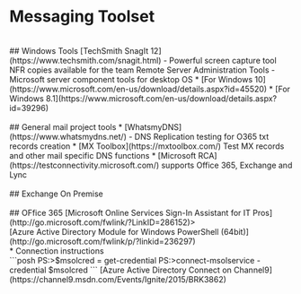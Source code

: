 # Messaging Toolset
<br />
## Windows Tools
[TechSmith SnagIt 12](https://www.techsmith.com/snagit.html) - Powerful screen capture tool NFR copies available for the team
Remote Server Administration Tools - Microsoft server component tools for desktop OS
* [For Windows 10](https://www.microsoft.com/en-us/download/details.aspx?id=45520)
* [For Windows 8.1](https://www.microsoft.com/en-us/download/details.aspx?id=39296)
<br />
<br />
## General mail project tools
* [WhatsmyDNS](https://www.whatsmydns.net/) - DNS Replication testing for O365 txt records creation
* [MX Toolbox](https://mxtoolbox.com/) Test MX records and other mail specific DNS functions
* [Microsoft RCA](https://testconnectivity.microsoft.com/) supports Office 365, Exchange and Lync
<br />
<br />
## Exchange On Premise
<br />
<br />
## OFfice 365
[Microsoft Online Services Sign-In Assistant for IT Pros](http://go.microsoft.com/fwlink/?LinkID=286152)><br />
[Azure Active Directory Module for Windows PowerShell (64bit)](http://go.microsoft.com/fwlink/p/?linkid=236297)<br />
* Connection instructions<br />
		```posh
        PS:>$msolcred = get-credential
		PS:>connect-msolservice -credential $msolcred
        ```
[Azure Active Directory Connect on Channel9](https://channel9.msdn.com/Events/Ignite/2015/BRK3862) 
